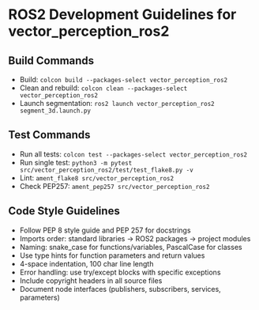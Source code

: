 # ROS2 Development Guidelines for vector_perception_ros2

## Build Commands
- Build: `colcon build --packages-select vector_perception_ros2`
- Clean and rebuild: `colcon clean --packages-select vector_perception_ros2`
- Launch segmentation: `ros2 launch vector_perception_ros2 segment_3d.launch.py`

## Test Commands
- Run all tests: `colcon test --packages-select vector_perception_ros2`
- Run single test: `python3 -m pytest src/vector_perception_ros2/test/test_flake8.py -v`
- Lint: `ament_flake8 src/vector_perception_ros2`
- Check PEP257: `ament_pep257 src/vector_perception_ros2`

## Code Style Guidelines
- Follow PEP 8 style guide and PEP 257 for docstrings
- Imports order: standard libraries → ROS2 packages → project modules
- Naming: snake_case for functions/variables, PascalCase for classes
- Use type hints for function parameters and return values
- 4-space indentation, 100 char line length
- Error handling: use try/except blocks with specific exceptions
- Include copyright headers in all source files
- Document node interfaces (publishers, subscribers, services, parameters)